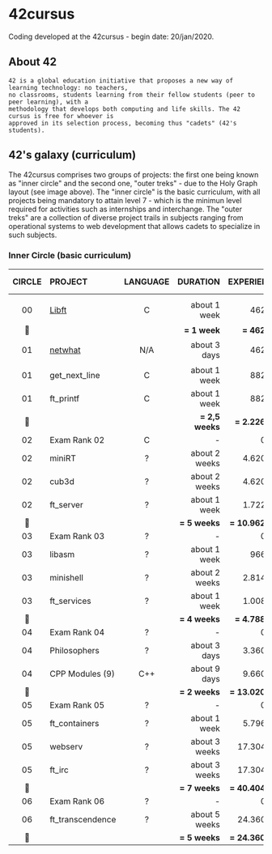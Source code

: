 # 42cursus

Coding developed at the 42cursus - begin date: 20/jan/2020.

## About 42

	42 is a global education initiative that proposes a new way of learning technology: no teachers,
	no classrooms, students learning from their fellow students (peer to peer learning), with a
	methodology that develops both computing and life skills. The 42 cursus is free for whoever is
	approved in its selection process, becoming thus "cadets" (42's students).

## 42's galaxy (curriculum)

The 42cursus comprises two groups of projects: the first one being known as "inner circle" and the second one, "outer treks" - due to the Holy Graph layout (see image above). The "inner circle" is the basic curriculum, with all projects being mandatory to attain level 7 - which is the minimun level required for activities such as internships and interchange. The "outer treks" are a collection of diverse project trails in subjects ranging from operational systems to web development that allows cadets to specialize in such subjects.

### Inner Circle (basic curriculum)

|CIRCLE	|PROJECT				|LANGUAGE	|DURATION		|EXPERIENCE		|STATUS						|ATTAINED LEVEL	|
|:-:	|:--					|:-:		|--:			|--:			|:-:						|:-:			|
|		|						|			|				|				|							|				|
|00		|[Libft](./00-Libft)	|C			|about 1 week	|462 XP			|:heavy_check_mark: 115%	|level 0 - 11%	|
|:dizzy:|						|			|**= 1 week**	|**= 462 XP**	|							|				|
|01		|[netwhat](./01-netwhat)|N/A		|about 3 days	|462 XP			|:heavy_check_mark: 100%	|level 0 - 20%	|
|01		|get_next_line			|C			|about 1 week	|882 XP			|							|				|
|01		|ft_printf				|C			|about 1 week	|882 XP			|							|				|
|:dizzy:|						|			|**= 2,5 weeks**|**= 2.226 XP**	|							|				|
|02		|Exam Rank 02			|C			|-				|0 XP			|							|				|
|02		|miniRT					|?			|about 2 weeks	|4.620 XP		|							|				|
|02		|cub3d					|?			|about 2 weeks	|4.620 XP		|							|				|
|02		|ft_server				|?			|about 1 week	|1.722 XP		|							|				|
|:dizzy:|						|			|**= 5 weeks**	|**= 10.962 XP**|							|				|
|03		|Exam Rank 03			|?			|-				|0 XP			|							|				|
|03		|libasm					|?			|about 1 week	|966 XP			|							|				|
|03		|minishell				|?			|about 2 weeks	|2.814 XP		|							|				|
|03		|ft_services			|?			|about 1 week	|1.008 XP		|							|				|
|:dizzy:|						|			|**= 4 weeks**	|**= 4.788 XP**	|							|				|
|04		|Exam Rank 04			|?			|-				|0 XP			|							|				|
|04		|Philosophers			|?			|about 3 days	|3.360 XP		|							|				|
|04		|CPP Modules (9)		|C++		|about 9 days	|9.660 XP		|							|				|
|:dizzy:|						|			|**= 2 weeks**	|**= 13.020 XP**|							|				|
|05		|Exam Rank 05			|?			|-				|0 XP			|							|				|
|05		|ft_containers			|?			|about 1 week	|5.796 XP		|							|				|
|05		|webserv				|?			|about 3 weeks	|17.304 XP		|							|				|
|05		|ft_irc					|?			|about 3 weeks	|17.304 XP		|							|				|
|:dizzy:|						|			|**= 7 weeks**	|**= 40.404 XP**|							|				|
|06		|Exam Rank 06			|?			|-				|0 XP			|							|				|
|06		|ft_transcendence		|?			|about 5 weeks	|24.360 XP		|							|				|
|:dizzy:|						|			|**= 5 weeks**	|**= 24.360 XP**|							|				|
